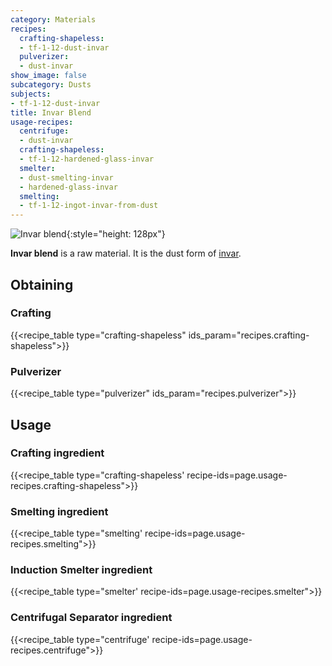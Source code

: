 ```yaml
---
category: Materials
recipes:
  crafting-shapeless:
  - tf-1-12-dust-invar
  pulverizer:
  - dust-invar
show_image: false
subcategory: Dusts
subjects:
- tf-1-12-dust-invar
title: Invar Blend
usage-recipes:
  centrifuge:
  - dust-invar
  crafting-shapeless:
  - tf-1-12-hardened-glass-invar
  smelter:
  - dust-smelting-invar
  - hardened-glass-invar
  smelting:
  - tf-1-12-ingot-invar-from-dust
---
```


![Invar blend](/images/docs/1.12/thermal-foundation/dust-invar.png){:style="height: 128px"}


**Invar blend** is a raw material. It is the dust form of
[invar](../invar-ingot/).


Obtaining
---------

### Crafting
{{<recipe_table type="crafting-shapeless" ids_param="recipes.crafting-shapeless">}}

### Pulverizer
{{<recipe_table type="pulverizer" ids_param="recipes.pulverizer">}}


Usage
-----

### Crafting ingredient
{{<recipe_table type="crafting-shapeless' recipe-ids=page.usage-recipes.crafting-shapeless">}}

### Smelting ingredient
{{<recipe_table type="smelting' recipe-ids=page.usage-recipes.smelting">}}

### Induction Smelter ingredient
{{<recipe_table type="smelter' recipe-ids=page.usage-recipes.smelter">}}

### Centrifugal Separator ingredient
{{<recipe_table type="centrifuge' recipe-ids=page.usage-recipes.centrifuge">}}
